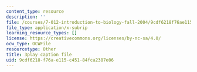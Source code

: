 ```yaml
---
content_type: resource
description: ''
file: /courses/7-012-introduction-to-biology-fall-2004/9cdf6218f76ae115c45184fca2387e06_00LNy0Q_i6c.srt
file_type: application/x-subrip
learning_resource_types: []
license: https://creativecommons.org/licenses/by-nc-sa/4.0/
ocw_type: OCWFile
resourcetype: Other
title: 3play caption file
uid: 9cdf6218-f76a-e115-c451-84fca2387e06
---
```

